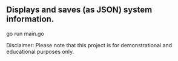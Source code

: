 ## Displays and saves (as JSON) system information.

go run main.go

Disclaimer: Please note that this project is for demonstrational and educational purposes only.